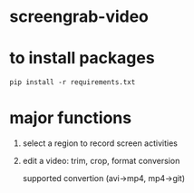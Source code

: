 # screengrab-video

# to install packages

    pip install -r requirements.txt


# major functions
1. select a region to record screen activities
2. edit a video: trim, crop, format conversion
   
   supported convertion (avi->mp4, mp4->git)
